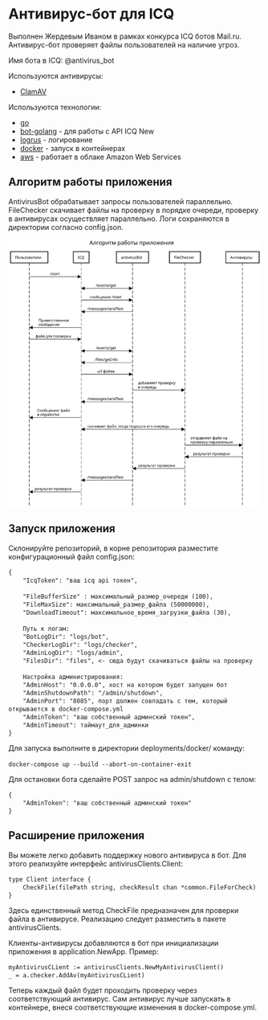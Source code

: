 Антивирус-бот для ICQ
=====================

Выполнен Жердевым Иваном в рамках конкурса ICQ ботов Mail.ru.
Антивирус-бот проверяет файлы пользователей на наличие угроз. 

Имя бота в ICQ: @antivirus_bot

Используются антивирусы:

+ [ClamAV](https://www.clamav.net/)

Используются технологии:

+ [go](https://golang.org/)
+ [bot-golang](https://github.com/mail-ru-im/bot-golang) - для работы с API ICQ New
+ [logrus](https://github.com/sirupsen/logrus) - логирование
+ [docker](https://www.docker.com/) - запуск в контейнерах
+ [aws](https://aws.amazon.com) - работает в облаке Amazon Web Services

Алгоритм работы приложения
--------------------------

AntivirusBot обрабатывает запросы пользователей параллельно.
FileChecker скачивает файлы на проверку в порядке очереди,
проверку в антивирусах осуществляет параллельно. 
Логи сохраняются в директории согласно config.json. 

![flow image](flow.svg)

Запуск приложения
-----------------

Склонируйте репозиторий, в корне репозитория разместите конфигурационный файл config.json:

```
{
    "IcqToken": "ваш icq api токен",
   
    "FileBufferSize" : максимальный_размер_очереди (100),
    "FileMaxSize": максимальный_размер_файла (50000000),
    "DownloadTimeout": максимальное_время_загрузки_файла (30),
   
    Путь к логам:
    "BotLogDir": "logs/bot",
    "CheckerLogDir": "logs/checker",
    "AdminLogDir": "logs/admin",
    "FilesDir": "files", <- сюда будут скачиваться файлы на проверку
   
    Настройка администрирования:
    "AdminHost": "0.0.0.0", хост на котором будет запущен бот
    "AdminShutdownPath": "/admin/shutdown",
    "AdminPort": "8085", порт должен совпадать с тем, который открывается в docker-compose.yml
    "AdminToken": "ваш собственный админский токен",
    "AdminTimeout": таймаут_для_админки
}
```

Для запуска выполните в директории deployments/docker/ команду: 

```docker-compose up --build --abort-on-container-exit```

Для остановки бота сделайте POST запрос на admin/shutdown с телом:
```
{
    "AdminToken": "ваш собственный админский токен"
}
```

Расширение приложения
---------------------

Вы можете легко добавить поддержку нового антивируса в бот. 
Для этого реализуйте интерфейс antivirusClients.Client:
```
type Client interface {
	CheckFile(filePath string, checkResult chan *common.FileForCheck)
}
```

Здесь единственный метод CheckFile предназначен для проверки файла в антивирусе.
Реализацию следует разместить в пакете antivirusClients.

Клиенты-антивирусы добавляются в бот при инициализации приложения в application.NewApp. 
Пример:
```
myAntivirusCLient := antivirusClients.NewMyAntivirusClient()
_ = a.checker.AddAv(myAntivirusCLient)
```
Теперь каждый файл будет проходить проверку через соответствующий антивирус.
Сам антивирус лучше запускать в контейнере, внеся соответствующие изменения в docker-compose.yml.
